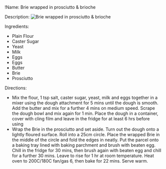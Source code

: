 !Name: Brie wrapped in prosciutto & brioche

Description:
![Brie wrapped in prosciutto & brioche](https://www.themealdb.com/images/media/meals/qqpwsy1511796276.jpg "Brie wrapped in prosciutto & brioche")

Ingredients:
- Plain Flour
- Caster Sugar
- Yeast
- Milk
- Eggs
- Eggs
- Butter
- Brie
- Prosciutto

Directions:
- Mix the flour, 1 tsp salt, caster sugar, yeast, milk and eggs together in a mixer using the dough attachment for 5 mins until the dough is smooth. Add the butter and mix for a further 4 mins on medium speed. Scrape the dough bowl and mix again for 1 min. Place the dough in a container, cover with cling film and leave in the fridge for at least 6 hrs before using
- Wrap the Brie in the prosciutto and set aside. Turn out the dough onto a lightly floured surface. Roll into a 25cm circle. Place the wrapped Brie in the middle of the circle and fold the edges in neatly. Put the parcel onto a baking tray lined with baking parchment and brush with beaten egg. Chill in the fridge for 30 mins, then brush again with beaten egg and chill for a further 30 mins. Leave to rise for 1 hr at room temperature. Heat oven to 200C/180C fan/gas 6, then bake for 22 mins. Serve warm.
